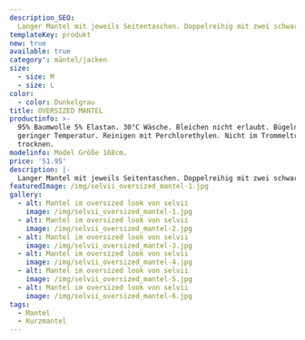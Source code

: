 ```yaml
---
description_SEO: 
  Langer Mantel mit jeweils Seitentaschen. Doppelreihig mit zwei schwarzen Knöpfen. Farbe Dunkelgrau. Klassischer Reverskragen
templateKey: produkt
new: true
available: true
category': mäntel/jacken
size:
  - size: M
  - size: L
color:
  - color: Dunkelgrau
title: OVERSIZED MANTEL
productinfo: >-
  95% Baumwolle 5% Elastan. 30°C Wäsche. Bleichen nicht erlaubt. Bügeln mit
  geringer Temperatur. Reinigen mit Perchlorethylen. Nicht im Trommeltrockner
  trocknen.
modelinfo: Model Größe 168cm. 
price: '51.95'
description: |-
  Langer Mantel mit jeweils Seitentaschen. Doppelreihig mit zwei schwarzen Knöpfen. Farbe Dunkelgrau. Klassischer Reverskragen.
featuredImage: /img/selvii_oversized_mantel-1.jpg
gallery:
  - alt: Mantel im oversized look von selvii
    image: /img/selvii_oversized_mantel-1.jpg
  - alt: Mantel im oversized look von selvii
    image: /img/selvii_oversized_mantel-2.jpg
  - alt: Mantel im oversized look von selvii
    image: /img/selvii_oversized_mantel-3.jpg
  - alt: Mantel im oversized look von selvii
    image: /img/selvii_oversized_mantel-4.jpg
  - alt: Mantel im oversized look von selvii
    image: /img/selvii_oversized_mantel-5.jpg
  - alt: Mantel im oversized look von selvii
    image: /img/selvii_oversized_mantel-6.jpg
tags:
  - Mantel
  - Kurzmantel
---
```



